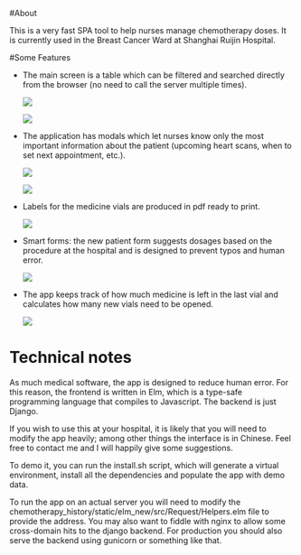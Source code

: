 #About

This is a very fast SPA tool to help nurses manage chemotherapy doses. It is currently used in the Breast Cancer Ward at Shanghai Ruijin Hospital. 

#Some Features

- The main screen is a table which can be filtered and searched directly from the browser (no need to call the server multiple times). 

  ![](/Users/vivian/Desktop/img/main.png)

  ![](/Users/vivian/Desktop/img/main_search.png)

- The application has modals which let nurses know only the most important information about the patient (upcoming heart scans, when to set next appointment, etc.).

  ![](/Users/vivian/Desktop/img/modal1.png)

  ![](/Users/vivian/Desktop/img/modal2.png)

- Labels for the medicine vials are produced in pdf ready to print.

  ![](/Users/vivian/Desktop/img/labels.png)

- Smart forms: the new patient form suggests dosages based on the procedure at the hospital and is designed to prevent typos and human error.

  ![](/Users/vivian/Desktop/img/new_patient.png)

- The app keeps track of how much medicine is left in the last vial and calculates how many new vials need to be opened.

  ![](/Users/vivian/Desktop/img/bottles.png)

# Technical notes

As much medical software, the app is designed to reduce human error. For this reason, the frontend is written in Elm, which is a type-safe programming language that compiles to Javascript. The backend is just Django.

If you wish to use this at your hospital, it is likely that you will need to modify the app heavily; among other things the interface is in Chinese. Feel free to contact me and I will happily give some suggestions.

To demo it, you can run the install.sh script, which will generate a virtual environment, install all the dependencies and populate the app with demo data.

To run the app on an actual server you will need to modify the chemotherapy_history/static/elm_new/src/Request/Helpers.elm file to provide the address. You may also want to fiddle with nginx to allow some cross-domain hits to the django backend. For production you should also serve the backend using gunicorn or something like that.